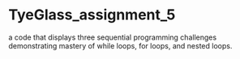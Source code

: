 # TyeGlass_assignment_5
a code that displays three sequential programming challenges demonstrating mastery of while loops, for loops, and nested loops.
